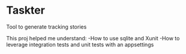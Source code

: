 # Taskter
Tool to generate tracking stories 


This proj helped me understand:
  -How to use sqlite and Xunit
  -How to leverage integration tests and unit tests with an appsettings
  
